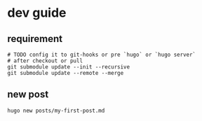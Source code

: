 # dev guide

## requirement
```shell
# TODO config it to git-hooks or pre `hugo` or `hugo server`
# after checkout or pull
git submodule update --init --recursive
git submodule update --remote --merge
```

## new post
```bash
hugo new posts/my-first-post.md
```